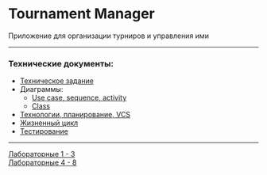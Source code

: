 # Tournament Manager

Приложение для организации турниров и управления ими

---

### Технические документы:

- [Техническое задание](https://docs.google.com/document/d/1Fte9MiIh36LAmY4VRVkSRUA12tDm9vz-UFng1gS_H8E/edit)
- Диаграммы:
    - [Use case, sequence, activity](https://online.visual-paradigm.com/share.jsp?id=313839393230382d33)
    - [Class](https://lucid.app/lucidchart/d2860b01-1e75-4576-acb5-3d8049187506/edit?invitationId=inv_d3f46c5d-4f0d-4ea5-996e-bf64d2bad71c)
- [Технологии, планирование, VCS](https://docs.google.com/document/d/1mNphDUWtFwheFkt4yPRStIarjfm5LjjoRpQgwWy5r3M/edit)
- [Жизненный цикл](https://docs.google.com/document/d/1fnt9h2fw9CpI7fYONOtvXMkEJDRgJs5Y3sPZC7UKjj0/edit)
- [Тестирование](https://docs.google.com/document/d/1tgfHYo2WUkyu_u3EjnzzIupFYmeO3g9Wu0tDs0XXHGw)

---

[Лабораторные 1 - 3](https://drive.google.com/file/d/1abBNsBCjd4C3pxJSfsg_z2KGYYKpCnee/view) \
[Лабораторные 4 - 8](https://drive.google.com/file/d/1b20YBwHKdL-IymbzPUj5wmlP6PStD6Q1/view)
